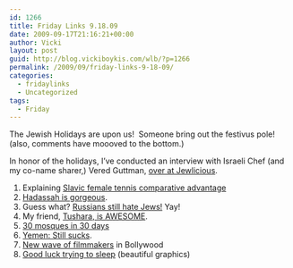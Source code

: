 ```yaml
---
id: 1266
title: Friday Links 9.18.09
date: 2009-09-17T21:16:21+00:00
author: Vicki
layout: post
guid: http://blog.vickiboykis.com/wlb/?p=1266
permalink: /2009/09/friday-links-9-18-09/
categories:
  - fridaylinks
  - Uncategorized
tags:
  - Friday
---
```

The Jewish Holidays are upon us!  Someone bring out the festivus pole!  (also, comments have moooved to the bottom.)

In honor of the holidays, I&#8217;ve conducted an interview with Israeli Chef (and my co-name sharer,) Vered Guttman, [over at Jewlicious](http://www.jewlicious.com/author/vicki).

  1. Explaining [Slavic female tennis comparative advantage](http://blogs.nyu.edu/fas/dri/aidwatch/2009/09/explaining_slavic_female_tenni.html)
  2. [Hadassah is gorgeous](http://hadassahsabo.wordpress.com/2009/09/09/cover-girl).
  3. Guess what? [Russians still hate Jews!](http://www.ynetnews.com/articles/0,7340,L-3776714,00.html) Yay!
  4. My friend, [Tushara, is AWESOME](http://www.thetrainofthought.com/2009/09/teabaggers-occupy-small-stretch-of-dc.html).
  5. [30 mosques in 30 days](http://negevrockcity.com/post/189396760/30-mosques-in-30-days-is-a-new-tumblog-from-aman)
  6. [Yemen: Still sucks](http://latimesblogs.latimes.com/babylonbeyond/2009/09/yemen-12yearold-girl-dies-giving-birth-after-days-of-labor.html).
  7. [New wave of filmmakers](http://www.sepiamutiny.com/sepia/archives/005948.html) in Bollywood
  8. [Good luck trying to sleep](http://niemann.blogs.nytimes.com/2009/09/14/good-night-and-tough-luck/) (beautiful graphics)